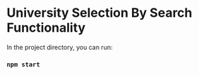 # University Selection By Search Functionality

In the project directory, you can run:
### `npm start`
